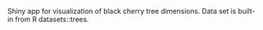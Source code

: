 Shiny app for visualization of black cherry tree dimensions. Data set is built-in from R datasets::trees.
